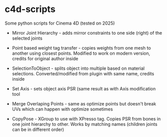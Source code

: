# c4d-scripts
Some python scripts for Cinema 4D (tested on 2025)

* Mirror Joint Hierarchy - adds mirror constraints to one side (right) of the selected joints 
* Point based weight tag transfer - copies weights from one mesh to another using closest points. Modified to work on modern version, credits for original author inside
* SelectionToObject - splits object into multiple based on material selections. Converted/modified from plugin with same name, credits inside
* Set Axis - sets object axis PSR (same result as with Axis modification tool
* Merge Overlaping Points - same as optimize points but doesn't break UVs which can happen with optimize sometimes

* CopyPose - XGroup to use with XPresso tag. Copies PSR from bones in one joint hierarchy to other. Works by matching names (children joints can be in different order)
